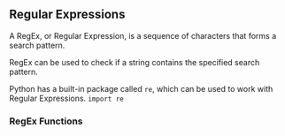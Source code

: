 ## Regular Expressions

A RegEx, or Regular Expression, is a sequence of characters that forms a search pattern.

RegEx can be used to check if a string contains the specified search pattern.

Python has a built-in package called `re`, which can be used to work with Regular Expressions.
`import re`

### RegEx Functions

